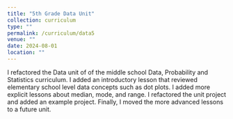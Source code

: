```yaml
---
title: "5th Grade Data Unit"
collection: curriculum
type: ""
permalink: /curriculum/data5
venue: ""
date: 2024-08-01
location: ""
---
```


I refactored the Data unit of of the middle school Data, Probability and Statistics curriculum. I added an introductory lesson that reviewed elementary school level data concepts such as dot plots. I added more explicit lessons about median, mode, and range. I refactored the unit project and added an example project. Finally, I moved the more advanced lessons to a future unit. 
